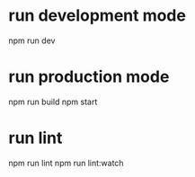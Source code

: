 # run development mode
npm run dev

# run production mode
npm run build
npm start

# run lint
npm run lint
npm run lint:watch

